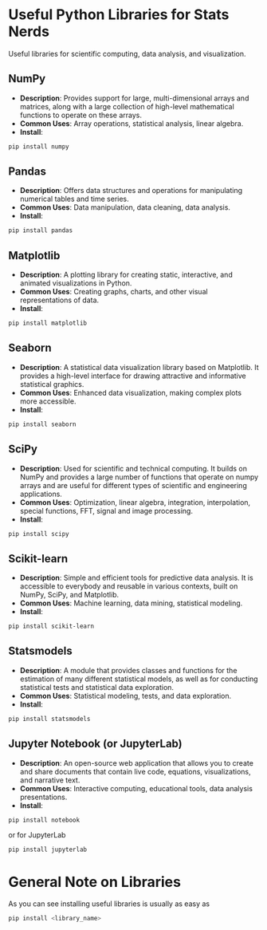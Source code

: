 # Useful Python Libraries for Stats Nerds

Useful libraries for scientific computing, data analysis, and visualization.

## NumPy
- **Description**: Provides support for large, multi-dimensional arrays and matrices, along with a large collection of high-level mathematical functions to operate on these arrays.
- **Common Uses**: Array operations, statistical analysis, linear algebra.
- **Install**:
```bash
pip install numpy
```

## Pandas
- **Description**: Offers data structures and operations for manipulating numerical tables and time series.
- **Common Uses**: Data manipulation, data cleaning, data analysis.
- **Install**:
```bash
pip install pandas
```

## Matplotlib
- **Description**: A plotting library for creating static, interactive, and animated visualizations in Python.
- **Common Uses**: Creating graphs, charts, and other visual representations of data.
- **Install**:
```bash
pip install matplotlib
```

## Seaborn
- **Description**: A statistical data visualization library based on Matplotlib. It provides a high-level interface for drawing attractive and informative statistical graphics.
- **Common Uses**: Enhanced data visualization, making complex plots more accessible.
- **Install**:
```bash
pip install seaborn
```

## SciPy
- **Description**: Used for scientific and technical computing. It builds on NumPy and provides a large number of functions that operate on numpy arrays and are useful for different types of scientific and engineering applications.
- **Common Uses**: Optimization, linear algebra, integration, interpolation, special functions, FFT, signal and image processing.
- **Install**:
```bash
pip install scipy
```

## Scikit-learn
- **Description**: Simple and efficient tools for predictive data analysis. It is accessible to everybody and reusable in various contexts, built on NumPy, SciPy, and Matplotlib.
- **Common Uses**: Machine learning, data mining, statistical modeling.
- **Install**:
```bash
pip install scikit-learn
```

## Statsmodels
- **Description**: A module that provides classes and functions for the estimation of many different statistical models, as well as for conducting statistical tests and statistical data exploration.
- **Common Uses**: Statistical modeling, tests, and data exploration.
- **Install**:
```bash
pip install statsmodels
```

## Jupyter Notebook (or JupyterLab)
- **Description**: An open-source web application that allows you to create and share documents that contain live code, equations, visualizations, and narrative text.
- **Common Uses**: Interactive computing, educational tools, data analysis presentations.
- **Install**:
```bash
pip install notebook
```
or for JupyterLab
```bash
pip install jupyterlab
```

# General Note on Libraries

As you can see installing useful libraries is usually as easy as
```bash
pip install <library_name>
```